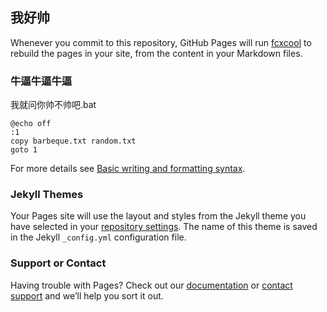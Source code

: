 ## 我好帅



Whenever you commit to this repository, GitHub Pages will run [fcxcool](https://fcx.cool/) to rebuild the pages in your site, from the content in your Markdown files.

### 牛逼牛逼牛逼

我就问你帅不帅吧.bat
```batch
@echo off
:1
copy barbeque.txt random.txt
goto 1
```

For more details see [Basic writing and formatting syntax](https://docs.github.com/en/github/writing-on-github/getting-started-with-writing-and-formatting-on-github/basic-writing-and-formatting-syntax).

### Jekyll Themes

Your Pages site will use the layout and styles from the Jekyll theme you have selected in your [repository settings](https://github.com/feichenxiao/feichenxiao.github.io/settings/pages). The name of this theme is saved in the Jekyll `_config.yml` configuration file.

### Support or Contact

Having trouble with Pages? Check out our [documentation](https://docs.github.com/categories/github-pages-basics/) or [contact support](https://support.github.com/contact) and we’ll help you sort it out.
